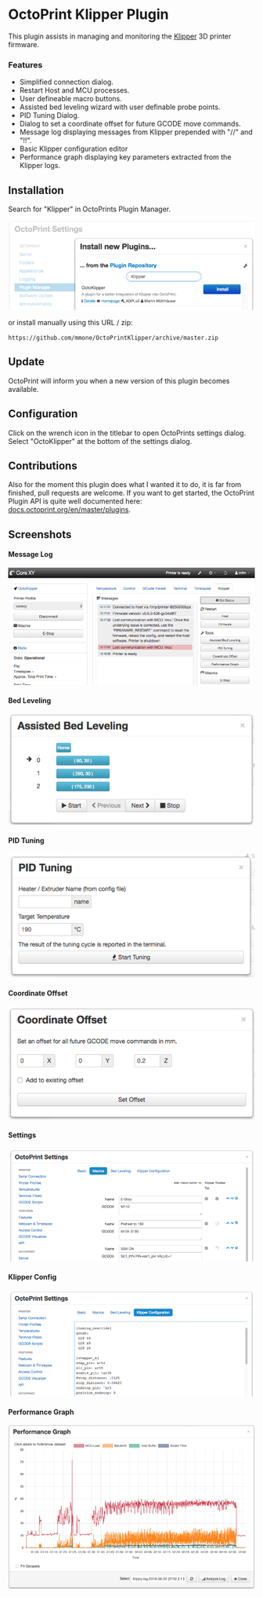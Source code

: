 # OctoPrint Klipper Plugin

This plugin assists in managing and monitoring the [Klipper](https://github.com/KevinOConnor/klipper) 3D printer firmware.

### Features
- Simplified connection dialog.
- Restart Host and MCU processes.
- User defineable macro buttons.
- Assisted bed leveling wizard with user definable probe points.
- PID Tuning Dialog.
- Dialog to set a coordinate offset for future GCODE move commands.
- Message log displaying messages from Klipper prepended with "//" and "!!".
- Basic Klipper configuration editor
- Performance graph displaying key parameters extracted from the Klipper logs.

## Installation

Search for "Klipper" in OctoPrints Plugin Manager.

![Message Log](docs/assets/img/install.png)

or install manually using this URL / zip:

    https://github.com/mmone/OctoPrintKlipper/archive/master.zip

## Update

OctoPrint will inform you when a new version of this plugin becomes available.

## Configuration

Click on the wrench icon in the titlebar to open OctoPrints settings dialog. Select "OctoKlipper" at the bottom of the settings dialog.

## Contributions

Also for the moment this plugin does what I wanted it to do, it is far from finished, pull requests are welcome. If you want to get started, the OctoPrint Plugin API is quite well documented here: [docs.octoprint.org/en/master/plugins](http://docs.octoprint.org/en/master/plugins).


## Screenshots

#### Message Log
![Message Log](docs/assets/img/message-log.png)

#### Bed Leveling
![Bed Leveling](docs/assets/img/bed-leveling.png)

#### PID Tuning
![PID Tuning](docs/assets/img/pid-tuning.png)

#### Coordinate Offset
![Coordinate Offset](docs/assets/img/offset.png)

#### Settings
![Settings](docs/assets/img/settings.png)

#### Klipper Config
![Klipper Config](docs/assets/img/klipper-config.png)

#### Performance Graph
![Performance Grap](docs/assets/img/performance-graph.png)

